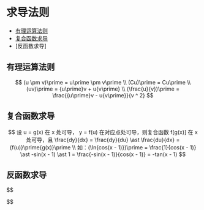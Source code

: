# 求导法则

* [有理运算法则](#有理运算法则)
* [复合函数求导](#复合函数求导)
* [反函数求导]

## 有理运算法则

$$
(u \pm v)\prime = u\prime \pm v\prime
\\
(Cu)\prime = Cu\prime
\\
(uv)\prime = {u\prime}v + u{v\prime}
\\
(\frac{u}{v})\prime = \frac{{u\prime}v - u{v\prime}}{v ^ 2}
$$

## 复合函数求导

$$
设 u = g(x) 在 x 处可导， y = f(u) 在对应点处可导，则复合函数 f[g(x)] 在 x 处可导，且 \frac{dy}{dx} = \frac{dy}{du} \ast \frac{du}{dx} = {f(u)}\prime{g(x)}\prime
\\
如：(\ln{cos(x - 1)})\prime = \frac{1}{cos(x - 1)} \ast -sin(x - 1) \ast 1 = \frac{-sin(x - 1)}{cos(x - 1)} = -tan(x - 1)
$$

## 反函数求导

$$

$$



